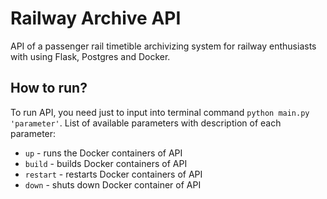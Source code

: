 # Railway Archive API
API of a passenger rail timetible archivizing system for railway enthusiasts with using Flask, Postgres and Docker.

## How to run?
To run API, you need just to input into terminal command `python main.py 'parameter'`. List of available parameters with description of each parameter:
- `up` - runs the Docker containers of API
- `build` - builds Docker containers of API
- `restart` - restarts Docker containers of API
- `down` - shuts down Docker container of API
